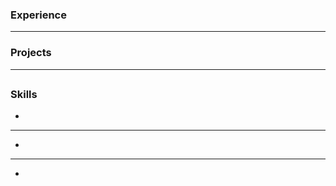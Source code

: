 ### Experience
---
### Projects
---
[]()
---
[]()
---
[]()
---
### Skills
- []()
---
- []()
---
- []()

